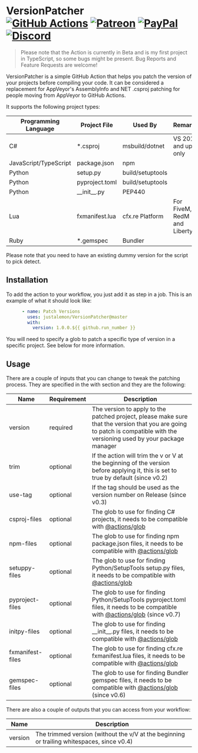 # VersionPatcher<br>[![GitHub Actions][actions-img]][actions-url] [![Patreon][patreon-img]][patreon-url] [![PayPal][paypal-img]][paypal-url] [![Discord][discord-img]][discord-url]

> Please note that the Action is currently in Beta and is my first project in TypeScript, so some bugs might be present. Bug Reports and Feature Requests are welcome!

VersionPatcher is a simple GitHub Action that helps you patch the version of your projects before compiling your code. It can be considered a replacement for AppVeyor's AssemblyInfo and NET .csproj patching for people moving from AppVeyor to GitHub Actions.

It supports the following project types:

| Programming Language  | Project File    | Used By          | Remarks                      |
|-----------------------|-----------------|------------------|------------------------------|
| C#                    | *.csproj        | msbuild/dotnet   | VS 2017 and up only          |
| JavaScript/TypeScript | package.json    | npm              |                              |
| Python                | setup.py        | build/setuptools |                              |
| Python                | pyproject.toml  | build/setuptools |                              |
| Python                | \_\_init\_\_.py | PEP440           |                              |
| Lua                   | fxmanifest.lua  | cfx.re Platform  | For FiveM, RedM and LibertyM |
| Ruby                  | *.gemspec       | Bundler          |                              |

Please note that you need to have an existing dummy version for the script to pick detect.

## Installation

To add the action to your workflow, you just add it as step in a job. This is an example of what it should look like:

```yml
      - name: Patch Versions
        uses: justalemon/VersionPatcher@master
        with:
          version: 1.0.0.${{ github.run_number }}
```

You will need to specify a glob to patch a specific type of version in a specific project. See below for more information.

## Usage

There are a couple of inputs that you can change to tweak the patching process. They are specified in the with section and they are the following:

| Name             | Requirement | Description                                                                                                                                                                                 |
|------------------|-------------|---------------------------------------------------------------------------------------------------------------------------------------------------------------------------------------------|
| version          | required    | The version to apply to the patched project, please make sure that the version that you are going to patch is compatible with the versioning used by your package manager                   |
| trim             | optional    | If the action will trim the v or V at the beginning of the version before applying it, this is set to true by default (since v0.2)                                                          |
| use-tag          | optional    | If the tag should be used as the version number on Release (since v0.3)                                                                                                                     |
| csproj-files     | optional    | The glob to use for finding C# projects, it needs to be compatible with [@actions/glob](https://github.com/actions/toolkit/tree/main/packages/glob)                                         |
| npm-files        | optional    | The glob to use for finding npm package.json files, it needs to be compatible with [@actions/glob](https://github.com/actions/toolkit/tree/main/packages/glob)                              |
| setuppy-files    | optional    | The glob to use for finding Python/SetupTools setup.py files, it needs to be compatible with [@actions/glob](https://github.com/actions/toolkit/tree/main/packages/glob)                    |
| pyproject-files  | optional    | The glob to use for finding Python/SetupTools pyproject.toml files, it needs to be compatible with [@actions/glob](https://github.com/actions/toolkit/tree/main/packages/glob) (since v0.7) |
| initpy-files     | optional    | The glob to use for finding \_\_init\_\_.py files, it needs to be compatible with [@actions/glob](https://github.com/actions/toolkit/tree/main/packages/glob)                               |
| fxmanifest-files | optional    | The glob to use for finding cfx.re fxmanifest.lua files, it needs to be compatible with [@actions/glob](https://github.com/actions/toolkit/tree/main/packages/glob)                         |
| gemspec-files    | optional    | The glob to use for finding Bundler gemspec files, it needs to be compatible with [@actions/glob](https://github.com/actions/toolkit/tree/main/packages/glob) (since v0.6)                  |

There are also a couple of outputs that you can access from your workflow:

| Name    | Description                                                                                |
|---------|--------------------------------------------------------------------------------------------|
| version | The trimmed version (without the v/V at the beginning or trailing whitespaces, since v0.4) |

[actions-img]: https://img.shields.io/github/actions/workflow/status/justalemon/VersionPatcher/main.yml?branch=master&label=actions
[actions-url]: https://github.com/justalemon/VersionPatcher/actions
[patreon-img]: https://img.shields.io/badge/support-patreon-FF424D.svg
[patreon-url]: https://www.patreon.com/lemonchan
[paypal-img]: https://img.shields.io/badge/support-paypal-0079C1.svg
[paypal-url]: https://paypal.me/justalemon
[discord-img]: https://img.shields.io/badge/discord-join-7289DA.svg
[discord-url]: https://discord.gg/Cf6sspj
